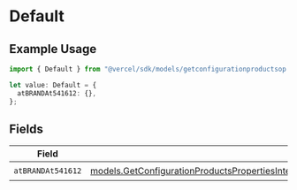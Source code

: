 # Default

## Example Usage

```typescript
import { Default } from "@vercel/sdk/models/getconfigurationproductsop.js";

let value: Default = {
  atBRANDAt541612: {},
};
```

## Fields

| Field                                                                                                                                                                                                                                                                      | Type                                                                                                                                                                                                                                                                       | Required                                                                                                                                                                                                                                                                   | Description                                                                                                                                                                                                                                                                |
| -------------------------------------------------------------------------------------------------------------------------------------------------------------------------------------------------------------------------------------------------------------------------- | -------------------------------------------------------------------------------------------------------------------------------------------------------------------------------------------------------------------------------------------------------------------------- | -------------------------------------------------------------------------------------------------------------------------------------------------------------------------------------------------------------------------------------------------------------------------- | -------------------------------------------------------------------------------------------------------------------------------------------------------------------------------------------------------------------------------------------------------------------------- |
| `atBRANDAt541612`                                                                                                                                                                                                                                                          | [models.GetConfigurationProductsPropertiesIntegrationsResponse200ApplicationJSONResponseBodyProductsMetadataSchemaAtBRANDAt541612](../models/getconfigurationproductspropertiesintegrationsresponse200applicationjsonresponsebodyproductsmetadataschemaatbrandat541612.md) | :heavy_check_mark:                                                                                                                                                                                                                                                         | N/A                                                                                                                                                                                                                                                                        |